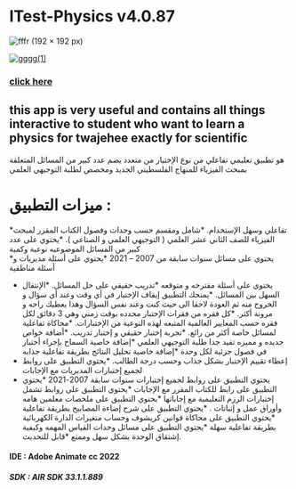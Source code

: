 # ITest-Physics v4.0.87

![fffr (192 × 192 px)](https://user-images.githubusercontent.com/78841476/162975824-99f76ab3-19ff-4f2f-94d3-ffb9e83ac9d8.png)


[![gggg(1)](https://user-images.githubusercontent.com/78841476/168801682-df81d22c-b688-40d2-811a-854c5a45bebd.png)](https://play.google.com/store/apps/details?id=air.com.moaz.Itestphy)</p>



### [click here](https://play.google.com/store/apps/details?id=air.com.moaz.Itestphy)
## this app is very useful and contains all things interactive to student who want to learn  a physics for twajehee exactly for scientific 

هو تطبيق تعليمي تفاعلي من نوع الإختيار من متعدد يضم عدد كبير من المسائل المتعلقة بمبحث الفيزياء للمنهاج الفلسطيني الجديد ومخصص لطلبة التوجيهي العلمي

# ميزات التطبيق :
 
*تفاعلي وسهل الإستخدام.
*شامل ومقسم حسب وحدات وفصول الكتاب المقرر لمبحث الفيزياء للصف الثاني عشر العلمي ( التوجيهي العلمي و الصناعي ).
*يحتوي على عدد كبير من المسائل الموضوعيه  نوعية وكمية  
*يحتوي على مسائل سنوات سابقة من 2007 – 2021 
*يحتوي على أسئلة مديريات و أسئلة مناطقية 
* يحتوي على أسئلة مقترحه و متوقعه
*تدريب حقيقي على حل المسائل.
*الإنتقال السهل بين المسائل.
*يمنحك التطبيق إيقاف الإختبار في أي وقت وعند أي سؤال و الخروج منه ثم العودة لاحقا الى حيث كنت وعند نفس السؤال وهذا يعطيك راحه و مرونة أكثر.
*كل فقره من فقرات الإحتبار محدده بوقت زمني وهي 3 دقائق لكل فقره حسب المعايير العالمية المتبعه لهذه النوعية من الإختبارات.
*محاكاة تفاعلية لمسائل خاصة أكثر من رائع.
*تجربة إختبار حقيقي و إختبار تدريب.
*أضافة خواص جديده و مميزه تفيد جدا طلبة التوجيهي العلمي
*إضافة خاصية السماح بإجراء أختبار في فصول جزئية لكل وحدة
*إضافة خاصية تحليل النتائج بطريقة تفاعلية جذابه 
* إعطاء تقييم الإختبار بشكل جذاب وحسب درجة الطالب.
*يحتوي التطبيق على روابط لجميع إختبارات المديريات مع الإجابات
* يحتوي التطبيق على روابط لجميع إختبارات سنوات سابقة 2007-2021
*يحتوي التطبيق على رابط  للكتاب المقرر مع الإجابات 
*يحتوي التطبيق على روابط تشمل إختبارات الرزم التعليمية مع إجاباتها 
*يحتوي التطبيق على ملخصات معلمين هامه وأوراق عمل و إثباتات .
*يحتوي التطبيق على شرح إضاءة المصابيح بطريقة تفاعلية 
*يحتوي التطبيق على محاكاة قوانين كريشوف وحساب متغيرات الدارة الكهربائية بطريقة تفاعلية سهلة 
*يحتوي التطبيق على مسائل وحدات القياس المهمه  وكيفية إشتقاق الوحدة بشكل سهل وممتع 
*قابل للتحديث.


#### IDE : Adobe Animate cc 2022
##### SDK : AIR SDK 33.1.1.889


